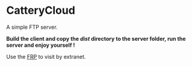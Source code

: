 # CatteryCloud
A simple FTP server.

**Build the client and copy the *dist* directory to the server folder, run the server and enjoy yourself !**

Use the [FRP](https://github.com/fatedier/frp) to visit by extranet. 

